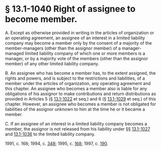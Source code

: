 # § 13.1-1040 Right of assignee to become member.

<p>A. Except as otherwise provided in writing in the articles of organization or an operating agreement, an assignee of an interest in a limited liability company may become a member only by the consent of a majority of the member-managers (other than the assignor member) of a manager-managed limited liability company of which one or more members is a manager, or by a majority vote of the members (other than the assignor member) of any other limited liability company.</p><p>B. An assignee who has become a member has, to the extent assigned, the rights and powers, and is subject to the restrictions and liabilities, of a member under the articles of organization, any operating agreement and this chapter. An assignee who becomes a member also is liable for any obligations of his assignor to make contributions and return distributions as provided in Articles 5 (§ <a href='http://law.lis.virginia.gov/vacode/13.1-1022/'>13.1-1022</a> et seq.) and 6 (§ <a href='http://law.lis.virginia.gov/vacode/13.1-1029/'>13.1-1029</a> et seq.) of this chapter. However, an assignee who becomes a member is not obligated for liabilities of the assignor unknown to him at the time he or it became a member.</p><p>C. If an assignee of an interest in a limited liability company becomes a member, the assignor is not released from his liability under §§ <a href='http://law.lis.virginia.gov/vacode/13.1-1027/'>13.1-1027</a> and <a href='http://law.lis.virginia.gov/vacode/13.1-1036/'>13.1-1036</a> to the limited liability company.</p><p>1991, c. 168; 1994, c. <a href='http://lis.virginia.gov/cgi-bin/legp604.exe?941+ful+CHAP0348'>348</a>; 1995, c. <a href='http://lis.virginia.gov/cgi-bin/legp604.exe?951+ful+CHAP0168'>168</a>; 1997, c. <a href='http://lis.virginia.gov/cgi-bin/legp604.exe?971+ful+CHAP0190'>190</a>.</p>